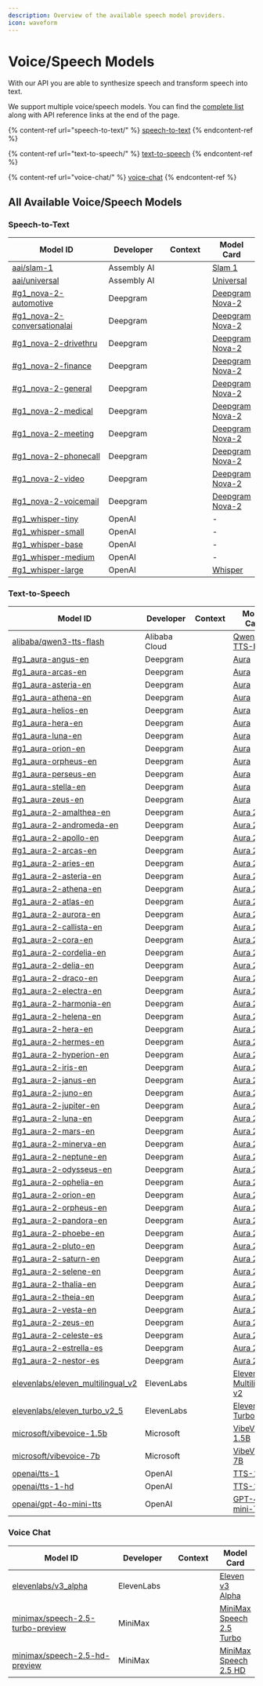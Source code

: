 ```yaml
---
description: Overview of the available speech model providers.
icon: waveform
---
```


# Voice/Speech Models

With our API you are able to synthesize speech and transform speech into text.

We support multiple voice/speech models. You can find the [complete list](./#all-available-voice-speech-models) along with API reference links at the end of the page.

{% content-ref url="speech-to-text/" %}
[speech-to-text](speech-to-text/)
{% endcontent-ref %}

{% content-ref url="text-to-speech/" %}
[text-to-speech](text-to-speech/)
{% endcontent-ref %}

{% content-ref url="voice-chat/" %}
[voice-chat](voice-chat/)
{% endcontent-ref %}

## All Available Voice/Speech Models

### Speech-to-Text

<table><thead><tr><th width="266.20001220703125">Model ID</th><th width="132.79998779296875">Developer</th><th width="103.5999755859375">Context</th><th>Model Card</th></tr></thead><tbody><tr><td><a href="speech-to-text/assembly-ai/slam-1.md">aai/slam-1</a></td><td>Assembly AI</td><td></td><td><a href="https://aimlapi.com/models/slam-1">Slam 1</a></td></tr><tr><td><a href="speech-to-text/assembly-ai/universal.md">aai/universal</a></td><td>Assembly AI</td><td></td><td><a href="https://aimlapi.com/models/universal">Universal</a></td></tr><tr><td><a href="../speech-voice-models/stt/Deepgram/nova-2.md">#g1_nova-2-automotive</a></td><td>Deepgram</td><td></td><td><a href="https://aimlapi.com/models/deepgram-nova-2">Deepgram Nova-2</a></td></tr><tr><td><a href="../speech-voice-models/stt/Deepgram/nova-2.md">#g1_nova-2-conversationalai</a></td><td>Deepgram</td><td></td><td><a href="https://aimlapi.com/models/deepgram-nova-2">Deepgram Nova-2</a></td></tr><tr><td><a href="../speech-voice-models/stt/Deepgram/nova-2.md">#g1_nova-2-drivethru</a></td><td>Deepgram</td><td></td><td><a href="https://aimlapi.com/models/deepgram-nova-2">Deepgram Nova-2</a></td></tr><tr><td><a href="../speech-voice-models/stt/Deepgram/nova-2.md">#g1_nova-2-finance</a></td><td>Deepgram</td><td></td><td><a href="https://aimlapi.com/models/deepgram-nova-2">Deepgram Nova-2</a></td></tr><tr><td><a href="../speech-voice-models/stt/Deepgram/nova-2.md">#g1_nova-2-general</a></td><td>Deepgram</td><td></td><td><a href="https://aimlapi.com/models/deepgram-nova-2">Deepgram Nova-2</a></td></tr><tr><td><a href="../speech-voice-models/stt/Deepgram/nova-2.md">#g1_nova-2-medical</a></td><td>Deepgram</td><td></td><td><a href="https://aimlapi.com/models/deepgram-nova-2">Deepgram Nova-2</a></td></tr><tr><td><a href="../speech-voice-models/stt/Deepgram/nova-2.md">#g1_nova-2-meeting</a></td><td>Deepgram</td><td></td><td><a href="https://aimlapi.com/models/deepgram-nova-2">Deepgram Nova-2</a></td></tr><tr><td><a href="../speech-voice-models/stt/Deepgram/nova-2.md">#g1_nova-2-phonecall</a></td><td>Deepgram</td><td></td><td><a href="https://aimlapi.com/models/deepgram-nova-2">Deepgram Nova-2</a></td></tr><tr><td><a href="../speech-voice-models/stt/Deepgram/nova-2.md">#g1_nova-2-video</a></td><td>Deepgram</td><td></td><td><a href="https://aimlapi.com/models/deepgram-nova-2">Deepgram Nova-2</a></td></tr><tr><td><a href="../speech-voice-models/stt/Deepgram/nova-2.md">#g1_nova-2-voicemail</a></td><td>Deepgram</td><td></td><td><a href="https://aimlapi.com/models/deepgram-nova-2">Deepgram Nova-2</a></td></tr><tr><td><a href="../speech-voice-models/stt/OpenAI/whisper-tiny.md">#g1_whisper-tiny</a></td><td>OpenAI</td><td></td><td>-</td></tr><tr><td><a href="../speech-voice-models/stt/OpenAI/whisper-small.md">#g1_whisper-small</a></td><td>OpenAI</td><td></td><td>-</td></tr><tr><td><a href="../speech-voice-models/stt/OpenAI/whisper-base.md">#g1_whisper-base</a></td><td>OpenAI</td><td></td><td>-</td></tr><tr><td><a href="../speech-voice-models/stt/OpenAI/whisper-medium.md">#g1_whisper-medium</a></td><td>OpenAI</td><td></td><td>-</td></tr><tr><td><a href="../speech-voice-models/stt/OpenAI/whisper-large.md">#g1_whisper-large</a></td><td>OpenAI</td><td></td><td><a href="https://aimlapi.com/models/whisper">Whisper</a></td></tr></tbody></table>

### Text-to-Speech

<table><thead><tr><th width="284.4000244140625">Model ID</th><th width="132.79998779296875">Developer</th><th width="112">Context</th><th>Model Card</th></tr></thead><tbody><tr><td><a href="text-to-speech/alibaba-cloud/qwen3-tts-flash.md">alibaba/qwen3-tts-flash</a></td><td>Alibaba Cloud</td><td></td><td><a href="https://aimlapi.com/models/qwen3-tts-flash">Qwen3-TTS-Flash</a></td></tr><tr><td><a href="../speech-voice-models/tts/Deepgram/aura.md">#g1_aura-angus-en</a></td><td>Deepgram</td><td></td><td><a href="https://aimlapi.com/models/aura">Aura</a></td></tr><tr><td><a href="../speech-voice-models/tts/Deepgram/aura.md">#g1_aura-arcas-en</a></td><td>Deepgram</td><td></td><td><a href="https://aimlapi.com/models/aura">Aura</a></td></tr><tr><td><a href="../speech-voice-models/tts/Deepgram/aura.md">#g1_aura-asteria-en</a></td><td>Deepgram</td><td></td><td><a href="https://aimlapi.com/models/aura">Aura</a></td></tr><tr><td><a href="../speech-voice-models/tts/Deepgram/aura.md">#g1_aura-athena-en</a></td><td>Deepgram</td><td></td><td><a href="https://aimlapi.com/models/aura">Aura</a></td></tr><tr><td><a href="../speech-voice-models/tts/Deepgram/aura.md">#g1_aura-helios-en</a></td><td>Deepgram</td><td></td><td><a href="https://aimlapi.com/models/aura">Aura</a></td></tr><tr><td><a href="../speech-voice-models/tts/Deepgram/aura.md">#g1_aura-hera-en</a></td><td>Deepgram</td><td></td><td><a href="https://aimlapi.com/models/aura">Aura</a></td></tr><tr><td><a href="../speech-voice-models/tts/Deepgram/aura.md">#g1_aura-luna-en</a></td><td>Deepgram</td><td></td><td><a href="https://aimlapi.com/models/aura">Aura</a></td></tr><tr><td><a href="../speech-voice-models/tts/Deepgram/aura.md">#g1_aura-orion-en</a></td><td>Deepgram</td><td></td><td><a href="https://aimlapi.com/models/aura">Aura</a></td></tr><tr><td><a href="../speech-voice-models/tts/Deepgram/aura.md">#g1_aura-orpheus-en</a></td><td>Deepgram</td><td></td><td><a href="https://aimlapi.com/models/aura">Aura</a></td></tr><tr><td><a href="../speech-voice-models/tts/Deepgram/aura.md">#g1_aura-perseus-en</a></td><td>Deepgram</td><td></td><td><a href="https://aimlapi.com/models/aura">Aura</a></td></tr><tr><td><a href="../speech-voice-models/tts/Deepgram/aura.md">#g1_aura-stella-en</a></td><td>Deepgram</td><td></td><td><a href="https://aimlapi.com/models/aura">Aura</a></td></tr><tr><td><a href="../speech-voice-models/tts/Deepgram/aura.md">#g1_aura-zeus-en</a></td><td>Deepgram</td><td></td><td><a href="https://aimlapi.com/models/aura">Aura</a></td></tr><tr><td><a href="text-to-speech/deepgram/aura-2.md">#g1_aura-2-amalthea-en</a></td><td>Deepgram</td><td></td><td><a href="https://aimlapi.com/models/aura-2">Aura 2</a></td></tr><tr><td><a href="text-to-speech/deepgram/aura-2.md">#g1_aura-2-andromeda-en</a></td><td>Deepgram</td><td></td><td><a href="https://aimlapi.com/models/aura-2">Aura 2</a></td></tr><tr><td><a href="text-to-speech/deepgram/aura-2.md">#g1_aura-2-apollo-en</a></td><td>Deepgram</td><td></td><td><a href="https://aimlapi.com/models/aura-2">Aura 2</a></td></tr><tr><td><a href="text-to-speech/deepgram/aura-2.md">#g1_aura-2-arcas-en</a></td><td>Deepgram</td><td></td><td><a href="https://aimlapi.com/models/aura-2">Aura 2</a></td></tr><tr><td><a href="text-to-speech/deepgram/aura-2.md">#g1_aura-2-aries-en</a></td><td>Deepgram</td><td></td><td><a href="https://aimlapi.com/models/aura-2">Aura 2</a></td></tr><tr><td><a href="text-to-speech/deepgram/aura-2.md">#g1_aura-2-asteria-en</a></td><td>Deepgram</td><td></td><td><a href="https://aimlapi.com/models/aura-2">Aura 2</a></td></tr><tr><td><a href="text-to-speech/deepgram/aura-2.md">#g1_aura-2-athena-en</a></td><td>Deepgram</td><td></td><td><a href="https://aimlapi.com/models/aura-2">Aura 2</a></td></tr><tr><td><a href="text-to-speech/deepgram/aura-2.md">#g1_aura-2-atlas-en</a></td><td>Deepgram</td><td></td><td><a href="https://aimlapi.com/models/aura-2">Aura 2</a></td></tr><tr><td><a href="text-to-speech/deepgram/aura-2.md">#g1_aura-2-aurora-en</a></td><td>Deepgram</td><td></td><td><a href="https://aimlapi.com/models/aura-2">Aura 2</a></td></tr><tr><td><a href="text-to-speech/deepgram/aura-2.md">#g1_aura-2-callista-en</a></td><td>Deepgram</td><td></td><td><a href="https://aimlapi.com/models/aura-2">Aura 2</a></td></tr><tr><td><a href="text-to-speech/deepgram/aura-2.md">#g1_aura-2-cora-en</a></td><td>Deepgram</td><td></td><td><a href="https://aimlapi.com/models/aura-2">Aura 2</a></td></tr><tr><td><a href="text-to-speech/deepgram/aura-2.md">#g1_aura-2-cordelia-en</a></td><td>Deepgram</td><td></td><td><a href="https://aimlapi.com/models/aura-2">Aura 2</a></td></tr><tr><td><a href="text-to-speech/deepgram/aura-2.md">#g1_aura-2-delia-en</a></td><td>Deepgram</td><td></td><td><a href="https://aimlapi.com/models/aura-2">Aura 2</a></td></tr><tr><td><a href="text-to-speech/deepgram/aura-2.md">#g1_aura-2-draco-en</a></td><td>Deepgram</td><td></td><td><a href="https://aimlapi.com/models/aura-2">Aura 2</a></td></tr><tr><td><a href="text-to-speech/deepgram/aura-2.md">#g1_aura-2-electra-en</a></td><td>Deepgram</td><td></td><td><a href="https://aimlapi.com/models/aura-2">Aura 2</a></td></tr><tr><td><a href="text-to-speech/deepgram/aura-2.md">#g1_aura-2-harmonia-en</a></td><td>Deepgram</td><td></td><td><a href="https://aimlapi.com/models/aura-2">Aura 2</a></td></tr><tr><td><a href="text-to-speech/deepgram/aura-2.md">#g1_aura-2-helena-en</a></td><td>Deepgram</td><td></td><td><a href="https://aimlapi.com/models/aura-2">Aura 2</a></td></tr><tr><td><a href="text-to-speech/deepgram/aura-2.md">#g1_aura-2-hera-en</a></td><td>Deepgram</td><td></td><td><a href="https://aimlapi.com/models/aura-2">Aura 2</a></td></tr><tr><td><a href="text-to-speech/deepgram/aura-2.md">#g1_aura-2-hermes-en</a></td><td>Deepgram</td><td></td><td><a href="https://aimlapi.com/models/aura-2">Aura 2</a></td></tr><tr><td><a href="text-to-speech/deepgram/aura-2.md">#g1_aura-2-hyperion-en</a></td><td>Deepgram</td><td></td><td><a href="https://aimlapi.com/models/aura-2">Aura 2</a></td></tr><tr><td><a href="text-to-speech/deepgram/aura-2.md">#g1_aura-2-iris-en</a></td><td>Deepgram</td><td></td><td><a href="https://aimlapi.com/models/aura-2">Aura 2</a></td></tr><tr><td><a href="text-to-speech/deepgram/aura-2.md">#g1_aura-2-janus-en</a></td><td>Deepgram</td><td></td><td><a href="https://aimlapi.com/models/aura-2">Aura 2</a></td></tr><tr><td><a href="text-to-speech/deepgram/aura-2.md">#g1_aura-2-juno-en</a></td><td>Deepgram</td><td></td><td><a href="https://aimlapi.com/models/aura-2">Aura 2</a></td></tr><tr><td><a href="text-to-speech/deepgram/aura-2.md">#g1_aura-2-jupiter-en</a></td><td>Deepgram</td><td></td><td><a href="https://aimlapi.com/models/aura-2">Aura 2</a></td></tr><tr><td><a href="text-to-speech/deepgram/aura-2.md">#g1_aura-2-luna-en</a></td><td>Deepgram</td><td></td><td><a href="https://aimlapi.com/models/aura-2">Aura 2</a></td></tr><tr><td><a href="text-to-speech/deepgram/aura-2.md">#g1_aura-2-mars-en</a></td><td>Deepgram</td><td></td><td><a href="https://aimlapi.com/models/aura-2">Aura 2</a></td></tr><tr><td><a href="text-to-speech/deepgram/aura-2.md">#g1_aura-2-minerva-en</a></td><td>Deepgram</td><td></td><td><a href="https://aimlapi.com/models/aura-2">Aura 2</a></td></tr><tr><td><a href="text-to-speech/deepgram/aura-2.md">#g1_aura-2-neptune-en</a></td><td>Deepgram</td><td></td><td><a href="https://aimlapi.com/models/aura-2">Aura 2</a></td></tr><tr><td><a href="text-to-speech/deepgram/aura-2.md">#g1_aura-2-odysseus-en</a></td><td>Deepgram</td><td></td><td><a href="https://aimlapi.com/models/aura-2">Aura 2</a></td></tr><tr><td><a href="text-to-speech/deepgram/aura-2.md">#g1_aura-2-ophelia-en</a></td><td>Deepgram</td><td></td><td><a href="https://aimlapi.com/models/aura-2">Aura 2</a></td></tr><tr><td><a href="text-to-speech/deepgram/aura-2.md">#g1_aura-2-orion-en</a></td><td>Deepgram</td><td></td><td><a href="https://aimlapi.com/models/aura-2">Aura 2</a></td></tr><tr><td><a href="text-to-speech/deepgram/aura-2.md">#g1_aura-2-orpheus-en</a></td><td>Deepgram</td><td></td><td><a href="https://aimlapi.com/models/aura-2">Aura 2</a></td></tr><tr><td><a href="text-to-speech/deepgram/aura-2.md">#g1_aura-2-pandora-en</a></td><td>Deepgram</td><td></td><td><a href="https://aimlapi.com/models/aura-2">Aura 2</a></td></tr><tr><td><a href="text-to-speech/deepgram/aura-2.md">#g1_aura-2-phoebe-en</a></td><td>Deepgram</td><td></td><td><a href="https://aimlapi.com/models/aura-2">Aura 2</a></td></tr><tr><td><a href="text-to-speech/deepgram/aura-2.md">#g1_aura-2-pluto-en</a></td><td>Deepgram</td><td></td><td><a href="https://aimlapi.com/models/aura-2">Aura 2</a></td></tr><tr><td><a href="text-to-speech/deepgram/aura-2.md">#g1_aura-2-saturn-en</a></td><td>Deepgram</td><td></td><td><a href="https://aimlapi.com/models/aura-2">Aura 2</a></td></tr><tr><td><a href="text-to-speech/deepgram/aura-2.md">#g1_aura-2-selene-en</a></td><td>Deepgram</td><td></td><td><a href="https://aimlapi.com/models/aura-2">Aura 2</a></td></tr><tr><td><a href="text-to-speech/deepgram/aura-2.md">#g1_aura-2-thalia-en</a></td><td>Deepgram</td><td></td><td><a href="https://aimlapi.com/models/aura-2">Aura 2</a></td></tr><tr><td><a href="text-to-speech/deepgram/aura-2.md">#g1_aura-2-theia-en</a></td><td>Deepgram</td><td></td><td><a href="https://aimlapi.com/models/aura-2">Aura 2</a></td></tr><tr><td><a href="text-to-speech/deepgram/aura-2.md">#g1_aura-2-vesta-en</a></td><td>Deepgram</td><td></td><td><a href="https://aimlapi.com/models/aura-2">Aura 2</a></td></tr><tr><td><a href="text-to-speech/deepgram/aura-2.md">#g1_aura-2-zeus-en</a></td><td>Deepgram</td><td></td><td><a href="https://aimlapi.com/models/aura-2">Aura 2</a></td></tr><tr><td><a href="text-to-speech/deepgram/aura-2.md">#g1_aura-2-celeste-es</a></td><td>Deepgram</td><td></td><td><a href="https://aimlapi.com/models/aura-2">Aura 2</a></td></tr><tr><td><a href="text-to-speech/deepgram/aura-2.md">#g1_aura-2-estrella-es</a></td><td>Deepgram</td><td></td><td><a href="https://aimlapi.com/models/aura-2">Aura 2</a></td></tr><tr><td><a href="text-to-speech/deepgram/aura-2.md">#g1_aura-2-nestor-es</a></td><td>Deepgram</td><td></td><td><a href="https://aimlapi.com/models/aura-2">Aura 2</a></td></tr><tr><td><a href="text-to-speech/elevenlabs/eleven_multilingual_v2.md">elevenlabs/eleven_multilingual_v2</a></td><td>ElevenLabs</td><td></td><td><a href="https://aimlapi.com/models/eleven-multilingual-v2">ElevenLabs Multilingual v2</a></td></tr><tr><td><a href="text-to-speech/elevenlabs/eleven_turbo_v2_5.md">elevenlabs/eleven_turbo_v2_5</a></td><td>ElevenLabs</td><td></td><td><a href="https://aimlapi.com/models/eleven-turbo-v2-5">ElevenLabs Turbo v2.5</a></td></tr><tr><td><a href="text-to-speech/microsoft/vibevoice-1.5b.md">microsoft/vibevoice-1.5b</a></td><td>Microsoft</td><td></td><td><a href="https://aimlapi.com/models/vibevoice-1-5b">VibeVoice 1.5B</a></td></tr><tr><td><a href="text-to-speech/microsoft/vibevoice-7b.md">microsoft/vibevoice-7b</a></td><td>Microsoft</td><td></td><td><a href="https://aimlapi.com/models/vibevoice-7b">VibeVoice 7B</a></td></tr><tr><td><a href="text-to-speech/openai/tts-1.md">openai/tts-1</a></td><td>OpenAI</td><td></td><td><a href="https://aimlapi.com/models/tts-1">TTS-1</a></td></tr><tr><td><a href="text-to-speech/openai/tts-1-hd.md">openai/tts-1-hd</a></td><td>OpenAI</td><td></td><td><a href="https://aimlapi.com/models/tts-1-hd">TTS-1 HD</a></td></tr><tr><td><a href="text-to-speech/openai/gpt-4o-mini-tts.md">openai/gpt-4o-mini-tts</a></td><td>OpenAI</td><td></td><td><a href="https://aimlapi.com/models/gpt-4o-mini-tts">GPT-4o-mini-TTS</a></td></tr></tbody></table>

### Voice Chat

<table data-full-width="false"><thead><tr><th width="284.4000244140625">Model ID</th><th width="122.79998779296875">Developer</th><th width="101">Context</th><th>Model Card</th></tr></thead><tbody><tr><td><a href="voice-chat/elevenlabs/v3_alpha.md">elevenlabs/v3_alpha</a></td><td>ElevenLabs</td><td></td><td><a href="https://aimlapi.com/models/eleven-v3-alpha">Eleven v3 Alpha</a></td></tr><tr><td><a href="voice-chat/minimax/speech-2.5-turbo-preview.md">minimax/speech-2.5-turbo-preview</a></td><td>MiniMax</td><td></td><td><a href="https://aimlapi.com/models/minimax-speech-2-5-turbo">MiniMax Speech 2.5 Turbo</a></td></tr><tr><td><a href="voice-chat/minimax/speech-2.5-hd-preview.md">minimax/speech-2.5-hd-preview</a></td><td>MiniMax</td><td></td><td><a href="https://aimlapi.com/models/minimax-speech-2-5-hd">MiniMax Speech 2.5 HD</a></td></tr></tbody></table>
